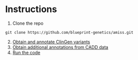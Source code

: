 # Instructions

1. Clone the repo

```
git clone https://github.com/blueprint-genetics/amiss.git
```

2. [Obtain and annotate ClinGen variants](annotation.md)
3. [Obtain additional annotations from CADD data](cadd_data_download.md)
4. [Run the code](running.md)


